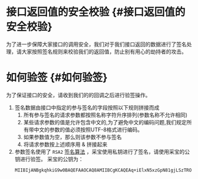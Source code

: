 # 接口返回值的安全校验 {#接口返回值的安全校验}

为了进一步保障大家接口的调用安全，我们对于我们接口返回的数据进行了签名处理，请大家按照签名规则来校验我们的返回值，防止别有用心的劫持者的攻击。

# 如何验签 {#如何验签}

为了保证接口的安全，请收到我们的的回调之后进行验签操作。

1. 签名数据由接口中指定的参与签名的字段按照以下规则拼接而成
   1. 所有参与签名的请求参数都按照名称字符升序排列\(参数名称不允许相同\)
   2. 某些请求参数的值是允许包含中文的,为了避免中文的编码问题,我们规定所有带中文的参数的值必须按照UTF-8格式进行编码。
   3. 如果参数值为空，那么则该参数不参与签名
   4. 将请求参数按上述顺序用 
      &
       拼接起来
2. 参数签名使用了
   `RSA2`
   [签名算法](https://doc.open.alipay.com/docs/doc.htm?spm=a219a.7629140.0.0.ox3SZM&treeId=291&articleId=106103&docType=1)
   ，采宝使用私钥进行了签名，请使用采宝的公钥进行验签。 采宝的公钥为：
   ```
   MIIBIjANBgkqhkiG9w0BAQEFAAOCAQ8AMIIBCgKCAQEAq+iElxN5xzGpN81gjLSzTROPWvYw+06YPyjG5bufC2NHjoaiISbdw6AnYcdIAT8g
   ```



